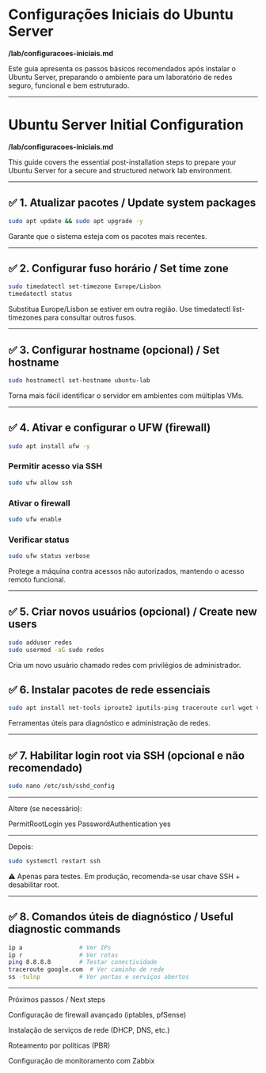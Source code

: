 # Configurações Iniciais do Ubuntu Server  
**/lab/configuracoes-iniciais.md**

Este guia apresenta os passos básicos recomendados após instalar o Ubuntu Server, preparando o ambiente para um laboratório de redes seguro, funcional e bem estruturado.

---

# Ubuntu Server Initial Configuration  
**/lab/configuracoes-iniciais.md**

This guide covers the essential post-installation steps to prepare your Ubuntu Server for a secure and structured network lab environment.

---

## ✅ 1. Atualizar pacotes / Update system packages

```bash
sudo apt update && sudo apt upgrade -y
```
Garante que o sistema esteja com os pacotes mais recentes.

---

## ✅ 2. Configurar fuso horário / Set time zone

```bash
sudo timedatectl set-timezone Europe/Lisbon
timedatectl status
```
Substitua Europe/Lisbon se estiver em outra região.
Use timedatectl list-timezones para consultar outros fusos.

---
## ✅ 3. Configurar hostname (opcional) / Set hostname

```bash
sudo hostnamectl set-hostname ubuntu-lab
```
Torna mais fácil identificar o servidor em ambientes com múltiplas VMs.

---

## ✅ 4. Ativar e configurar o UFW (firewall)

```bash
sudo apt install ufw -y
```
### Permitir acesso via SSH
```bash
sudo ufw allow ssh
```
### Ativar o firewall
```bash
sudo ufw enable
```
### Verificar status
```bash
sudo ufw status verbose
```
Protege a máquina contra acessos não autorizados, mantendo o acesso remoto funcional.

---

## ✅ 5. Criar novos usuários (opcional) / Create new users
```bash
sudo adduser redes
sudo usermod -aG sudo redes
```
Cria um novo usuário chamado redes com privilégios de administrador.

## ✅ 6. Instalar pacotes de rede essenciais
```bash
sudo apt install net-tools iproute2 iputils-ping traceroute curl wget vim htop unzip dnsutils nmap tcpdump -y
```
Ferramentas úteis para diagnóstico e administração de redes.

---

## ✅ 7. Habilitar login root via SSH (opcional e não recomendado)
```bash
sudo nano /etc/ssh/sshd_config
```

---

Altere (se necessário):

PermitRootLogin yes
PasswordAuthentication yes

---

Depois:
```bash
sudo systemctl restart ssh
```
⚠️ Apenas para testes. Em produção, recomenda-se usar chave SSH + desabilitar root.

---

## ✅ 8. Comandos úteis de diagnóstico / Useful diagnostic commands
```bash
ip a                # Ver IPs
ip r                # Ver rotas
ping 8.8.8.8        # Testar conectividade
traceroute google.com  # Ver caminho de rede
ss -tulnp           # Ver portas e serviços abertos
```

---

Próximos passos / Next steps

  Configuração de firewall avançado (iptables, pfSense)
  
  Instalação de serviços de rede (DHCP, DNS, etc.)

  Roteamento por políticas (PBR)

  Configuração de monitoramento com Zabbix



